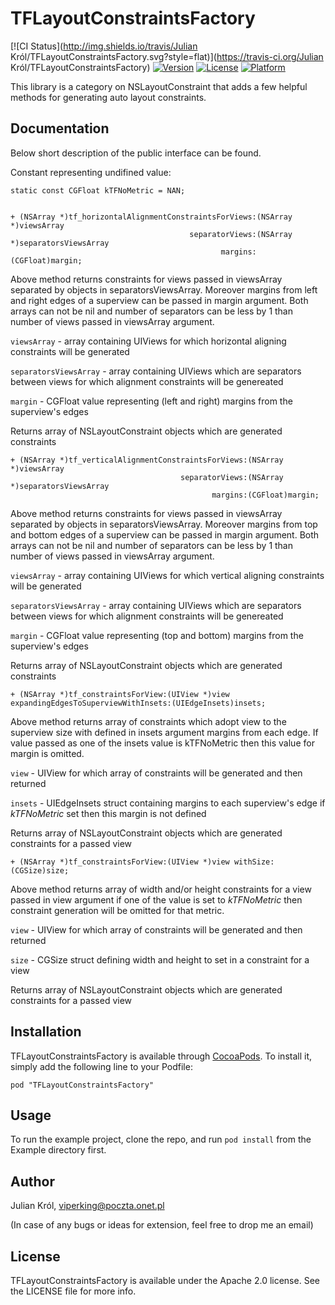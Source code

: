 # TFLayoutConstraintsFactory

[![CI Status](http://img.shields.io/travis/Julian Król/TFLayoutConstraintsFactory.svg?style=flat)](https://travis-ci.org/Julian Król/TFLayoutConstraintsFactory)
[![Version](https://img.shields.io/cocoapods/v/TFLayoutConstraintsFactory.svg?style=flat)](http://cocoadocs.org/docsets/TFLayoutConstraintsFactory)
[![License](https://img.shields.io/cocoapods/l/TFLayoutConstraintsFactory.svg?style=flat)](http://cocoadocs.org/docsets/TFLayoutConstraintsFactory)
[![Platform](https://img.shields.io/cocoapods/p/TFLayoutConstraintsFactory.svg?style=flat)](http://cocoadocs.org/docsets/TFLayoutConstraintsFactory)

This library is a category on NSLayoutConstraint that adds a few helpful methods for generating auto layout constraints.

## Documentation

Below short description of the public interface can be found.

Constant representing undifined value:

    static const CGFloat kTFNoMetric = NAN;


    + (NSArray *)tf_horizontalAlignmentConstraintsForViews:(NSArray *)viewsArray 
                                            separatorViews:(NSArray *)separatorsViewsArray 
                                                   margins:(CGFloat)margin;

Above method returns constraints for views passed in viewsArray separated by objects in separatorsViewsArray. Moreover
margins from left and right edges of a superview can be passed in margin argument.
Both arrays can not be nil and number of separators can be less by 1 than number of views passed in viewsArray argument.

`viewsArray` - array containing UIViews for which horizontal aligning constraints will be generated

`separatorsViewsArray` - array containing UIViews which are separators between views for which alignment constraints will be genereated

`margin` - CGFloat value representing (left and right) margins from the superview's edges

Returns array of NSLayoutConstraint objects which are generated constraints


    + (NSArray *)tf_verticalAlignmentConstraintsForViews:(NSArray *)viewsArray 
                                          separatorViews:(NSArray *)separatorsViewsArray 
                                                 margins:(CGFloat)margin;  

Above method returns constraints for views passed in viewsArray separated by objects in separatorsViewsArray. Moreover
margins from top and bottom edges of a superview can be passed in margin argument.
Both arrays can not be nil and number of separators can be less by 1 than number of views passed in viewsArray argument.

`viewsArray` - array containing UIViews for which vertical aligning constraints will be generated

`separatorsViewsArray` - array containing UIViews which are separators between views for which alignment constraints will be genereated

`margin` - CGFloat value representing (top and bottom) margins from the superview's edges

Returns array of NSLayoutConstraint objects which are generated constraints


    + (NSArray *)tf_constraintsForView:(UIView *)view expandingEdgesToSuperviewWithInsets:(UIEdgeInsets)insets;

Above method returns array of constraints which adopt view to the superview size with defined in insets argument margins from each
edge. If value passed as one of the insets value is kTFNoMetric then this value for margin is omitted.

`view` - UIView for which array of constraints will be generated and then returned

`insets` - UIEdgeInsets struct containing margins to each superview's edge if *kTFNoMetric* set then this margin is not defined

Returns array of NSLayoutConstraint objects which are generated constraints for a passed view


    + (NSArray *)tf_constraintsForView:(UIView *)view withSize:(CGSize)size;

Above method returns array of width and/or height constraints for a view passed in view argument if one of the value is set to *kTFNoMetric*
then constraint generation will be omitted for that metric.

`view` - UIView for which array of constraints will be generated and then returned

`size` - CGSize struct defining width and height to set in a constraint for a view

Returns array of NSLayoutConstraint objects which are generated constraints for a passed view


## Installation

TFLayoutConstraintsFactory is available through [CocoaPods](http://cocoapods.org). To install
it, simply add the following line to your Podfile:

    pod "TFLayoutConstraintsFactory"

## Usage

To run the example project, clone the repo, and run `pod install` from the Example directory first.

## Author

Julian Król, viperking@poczta.onet.pl

(In case of any bugs or ideas for extension, feel free to drop me an email)

## License

TFLayoutConstraintsFactory is available under the Apache 2.0 license. See the LICENSE file for more info.

